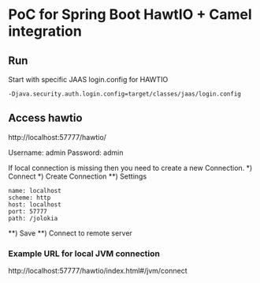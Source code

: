 # PoC for Spring Boot HawtIO + Camel integration

## Run
Start with specific JAAS login.config for HAWTIO
```
-Djava.security.auth.login.config=target/classes/jaas/login.config
```

## Access hawtio
http://localhost:57777/hawtio/

Username: admin
Password: admin

If local connection is missing then you need to create a new Connection.
*) Connect
*) Create Connection
**) Settings
```
name: localhost
scheme: http
host: localhost
port: 57777
path: /jolokia
```
**) Save
**) Connect to remote server

### Example URL for local JVM connection
http://localhost:57777/hawtio/index.html#/jvm/connect
